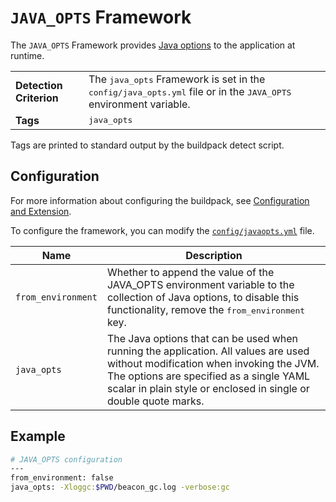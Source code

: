 # `JAVA_OPTS` Framework
The `JAVA_OPTS` Framework provides [Java options][] to the application at runtime.

<table>
  <tr>
    <td><strong>Detection Criterion</strong></td><td>The <tt>java_opts</tt> Framework is set in the <tt>config/java_opts.yml</tt> file or in the <tt>JAVA_OPTS</tt> environment variable.</td>
  </tr>
  <tr>
    <td><strong>Tags</strong></td><td><tt>java_opts</tt></td>
  </tr>
</table>
Tags are printed to standard output by the buildpack detect script.


## Configuration
For more information about configuring the buildpack, see [Configuration and Extension][].

To configure the framework, you can modify the [`config/javaopts.yml`][] file.

| Name | Description
| ---- | -----------
| `from_environment` | Whether to append the value of the JAVA_OPTS environment variable to the collection of Java options, to disable this functionality, remove the <tt>from_environment</tt> key.
| `java_opts` | The Java options that can be used when running the application.  All values are used without modification when invoking the JVM. The options are specified as a single YAML scalar in plain style or enclosed in single or double quote marks.

## Example
```bash
# JAVA_OPTS configuration
---
from_environment: false
java_opts: -Xloggc:$PWD/beacon_gc.log -verbose:gc
```

[Java options]: http://www-01.ibm.com/support/knowledgecenter/SSYKE2_6.0.0/com.ibm.java.doc.diagnostics.60/diag/appendixes/cmdline/commands_jvm.html?lang=en
[Configuration and Extension]: ../README.md#Configuration-and-Extension
[`config/javaopts.yml`]: ../config/javaopts.yml
